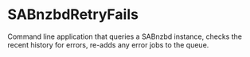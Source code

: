 SABnzbdRetryFails
=================

Command line application that queries a SABnzbd instance, checks the recent history for errors, re-adds any error jobs to the queue. 